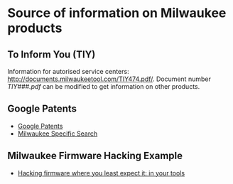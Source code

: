 # Source of information on Milwaukee products

## To Inform You (TIY)
Information for autorised service centers: <http://documents.milwaukeetool.com/TIY474.pdf/>.
Document number *TIY###.pdf* can be modified to get information on other products.

## Google Patents
- [Google Patents](https://patents.google.com/)
- [Milwaukee Specific Search](https://patents.google.com/?q=battery+charger&assignee=Milwaukee+Electric+Tool+Corp,Milwaukee+Electric+Tool+Corp.%2c+Brookfield&language=ENGLISH&scholar)

## Milwaukee Firmware Hacking Example
- [Hacking firmware where you least expect it: in your tools](https://www.sans.org/cyber-security-summit/archives/file/summit_archive_1492175899.pdf)
